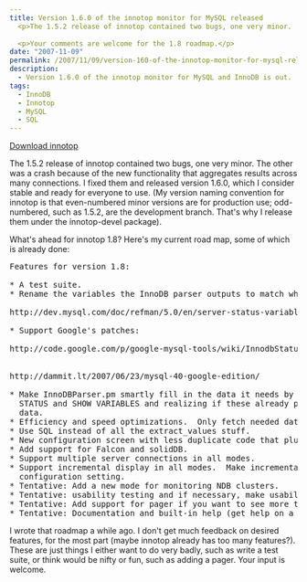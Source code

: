 ```yaml
---
title: Version 1.6.0 of the innotop monitor for MySQL released
  <p>The 1.5.2 release of innotop contained two bugs, one very minor.  The other was a crash because of the new functionality that aggregates results across many connections.  I fixed them and released version 1.6.0, which I consider stable and ready for everyone to use.  (My version naming convention for innotop is that even-numbered minor versions are for production use; odd-numbered, such as 1.5.2, are the development branch.  That's why I release them under the innotop-devel package).</p>
  
  <p>Your comments are welcome for the 1.8 roadmap.</p>
date: "2007-11-09"
permalink: /2007/11/09/version-160-of-the-innotop-monitor-for-mysql-released/
description:
  - Version 1.6.0 of the innotop monitor for MySQL and InnoDB is out.
tags:
  - InnoDB
  - Innotop
  - MySQL
  - SQL
---
```

<p class="download">
  <a href="http://code.google.com/p/innotop/">Download innotop</a>
</p>

The 1.5.2 release of innotop contained two bugs, one very minor. The other was a crash because of the new functionality that aggregates results across many connections. I fixed them and released version 1.6.0, which I consider stable and ready for everyone to use. (My version naming convention for innotop is that even-numbered minor versions are for production use; odd-numbered, such as 1.5.2, are the development branch. That's why I release them under the innotop-devel package).

What's ahead for innotop 1.8? Here's my current road map, some of which is already done:

<pre>Features for version 1.8:

* A test suite.
* Rename the variables the InnoDB parser outputs to match what MySQL has named them.

http://dev.mysql.com/doc/refman/5.0/en/server-status-variables.html#option_mysqld_Innodb_buffer_pool_pages_data

* Support Google's patches:

http://code.google.com/p/google-mysql-tools/wiki/InnodbStatus


http://dammit.lt/2007/06/23/mysql-40-google-edition/

* Make InnoDBParser.pm smartly fill in the data it needs by looking in SHOW
  STATUS and SHOW VARIABLES and realizing if these already provide necessary
  data.
* Efficiency and speed optimizations.  Only fetch needed data from servers.
* Use SQL instead of all the extract_values stuff.
* New configuration screen with less duplicate code that plugins can add to.
* Add support for Falcon and solidDB.
* Support multiple server connections in all modes.
* Support incremental display in all modes.  Make incremental display a per-mode
  configuration setting.
* Tentative: Add a new mode for monitoring NDB clusters.
* Tentative: usability testing and if necessary, make usability enhancements.
* Tentative: Add support for pager if you want to see more than fits on screen.
* Tentative: Documentation and built-in help (get help on a key from help screen).</pre>

I wrote that roadmap a while ago. I don't get much feedback on desired features, for the most part (maybe innotop already has too many features?). These are just things I either want to do very badly, such as write a test suite, or think would be nifty or fun, such as adding a pager. Your input is welcome.

